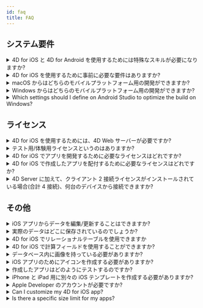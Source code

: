 ```yaml
---
id: faq
title: FAQ
---
```


## システム要件



<details><summary style= {{ fontWeight: "bold", marginBottom: "20px" }}>4D for iOS と 4D for Android を使用するためには特殊なスキルが必要になりますか?</summary>

いいえ。 4D for iOS と 4D for Android を使用すれば、ネイティブなiOS/Androidアプリを作成したことがなくても4D から直接モバイルプロジェクトを簡単に作成できます。

モバイルプロジェクトエディターはモバイルアプリ開発の経験が全くなくても開発できるようにデザインされています。

</details>



<details>
<summary style= {{ fontWeight: "bold" , marginBottom: "20px" }}>4D for iOS を使用するために事前に必要な要件はありますか?</summary>

[こちら](../getting-started/requirements.md) のシステム要件一覧を参照してください。

</details>

<details><summary style= {{ fontWeight: "bold" , marginBottom: "20px" }}>macOS からはどちらのモバイルプラットフォーム用の開発ができますか?</summary>

macOS からはiOS および Android 両方のモバイルプラットフォーム用の開発が可能です。

</details>

<details><summary style= {{ fontWeight: "bold" , marginBottom: "20px" }}>Windows からはどちらのモバイルプラットフォーム用の開発ができますか?</summary>

Windows からはAndroid プラットフォーム用の開発のみが可能です。

iOS プラットフォーム用の開発のためには、最終アプリケーションのコンパイルとシミュレーターの実行のためにXCode が必要となるからです。

</details>

<details>
<summary style= {{ fontWeight: "bold" , marginBottom: "20px" }}>Which settings should I define on Android Studio to optimize the build on Windows?</summary>

To make sure the build of your app is fast enough, you need to minimize the impact of your antivirus software on the build speed. To do so, follow the instructions mentioned [here](https://developer.android.com/studio/intro/studio-config#antivirus-impact).

</details>


## ライセンス

<details><summary style= {{ fontWeight: "bold" , marginBottom: "20px" }}>4D for iOS を使用するためには、4D Web サーバーが必要ですか?</summary>

いいえ。4D for iOS はv17 R2 以降の4D Server に含まれています。

</details>



<details>
<summary style= {{ fontWeight: "bold" , marginBottom: "20px" }}>テスト用/体験用ライセンスというのはありますか?</summary>

4D v17 R2 またはそれ以降のバージョン用の、4D Developer Pro または4D Server ライセンスがあれば、4D for iOS がお使いいただけます。

R バージョンが利用できる 4D のパートナープログラムに未加入，あるいはv17のライセンスに「メンテナンス」プログラムが付帯していない場合，4D v18 のライセンスで利用することができます。

</details>


<details><summary style= {{ fontWeight: "bold" , marginBottom: "20px" }}>4D for iOS でアプリを開発するために必要なライセンスはどれですか?</summary>

4D for iOS アプリを開発するためには、macOS 用のv17 R2 以降のバージョン用の 4D Developer Pro ライセンスが必要です。

</details>


<details><summary style= {{ fontWeight: "bold" , marginBottom: "20px" }}>4D for iOS で作成したアプリを配付するために必要なライセンスはどれですか?</summary>

4D for iOS アプリの配布のためには、macOS またはWindows 用のv17 R2 以降の4D Server ライセンスが必要になります。

その他に必要なライセンスはありません。 4D for iOS アプリは 4D Remote(クライアント) の余剰同時接続ライセンスを消費します。

4D Server のライセンスが許す限り，Mac・Windows・iPhone デバイスから同時に接続することができます。

</details>


<details><summary style= {{ fontWeight: "bold" , marginBottom: "20px" }}>4D Server に加えて、クライアント 2 接続ライセンスがインストールされている場合(合計 4 接続)、何台のデバイスから接続できますか?</summary>

最大で 4 台のデバイスから接続できます。

</details>


## その他

<details><summary style= {{ fontWeight: "bold" , marginBottom: "20px" }}>iOS アプリからデータを編集/更新することはできますか?</summary>

はい。 もちろんです！

</details>

<details><summary style= {{ fontWeight: "bold" , marginBottom: "20px" }}>実際のデータはどこに保存されているのでしょうか?</summary>

データはiOS デバイスにローカルに保存されています。 これによって、オフラインモードでもデータにアクセスすることができます。

</details>


<details><summary style= {{ fontWeight: "bold" , marginBottom: "20px" }}>4D for iOS でリレーショナルテーブルを使用できますか</summary>

皆さまのビジネスアプリケーションにおいてたくさんのリレーションテーブルが使用されていることは承知しています。将来の4D for iOS リリースにおいてリレーションテーブルにアクセスできるように現在開発中です。

</details>


<details><summary style= {{ fontWeight: "bold" , marginBottom: "20px" }}>4D for iOS で計算フィールドを使用することができますか?</summary>

4D 内で計算済みのフィールドを作成し、4Dfor iOS プロジェクトエディターの [Structure section]`(project-definition-structure.html)` から公開することができます。

</details>


<details><summary style= {{ fontWeight: "bold" , marginBottom: "20px" }}>データベース内に画像を持っている必要がありますか?</summary>

画像の使用は必須ではありませんが、最高のユーザーエクスペリエンスを実現するためには、画像を使用することが強く推奨されます。

4D for iOS では多種多様な [list form]`(list-form-templates.html)` および [detail form]`(detail-form-templates.html)` のテンプレートが用意されています。 画像の有るものや無いもの、チャートがついているものなど、たくさん種類があります。

</details>

<details><summary style= {{ fontWeight: "bold" , marginBottom: "20px" }}>iOS アプリのためにアイコンを作成する必要がありますか?</summary>

4D for iOS アプリ用のアイコンを用意することは、強く推奨されています。 アイコンがない場合、デフォルトの(4D ロゴの) アイコンが表示されます。

デスクトップ版アプリのアイコンがある場合、プロジェクトエディターの[General]`(general.html)` セクションのアイコンエリアにドラッグ＆ドロップするだけで、モバイル版アプリのアイコンが自動的に作成されます。

</details>


<details><summary style= {{ fontWeight: "bold" , marginBottom: "20px" }}>作成したアプリはどのようにテストするのですか?</summary>

4D for iOS で作成したアプリは、[Simulator]`(simulator.html)`で手早くテストすることができます。 実機の iOS デバイス(iPhone または iPad)でテストするためには、**有料のApple developer アカウント**が必要です。 (install-device.html)

**注記**: 出力した iOS プロジェクトを Xcode で開けば，**無料のApple Developer アカウント**でもアプリをインストールすることができます。

</details>


<details><summary style= {{ fontWeight: "bold" , marginBottom: "20px" }}>iPhone と iPad 用に別々の iOS テンプレートを作成する必要がありますか?</summary>

4D for iOS に用意されているテンプレートは，すべて iPhone 用に最適化されています。 しかし、iPad でも使用することができます。

</details>



<details><summary style= {{ fontWeight: "bold" , marginBottom: "20px" }}>Apple Developer のアカウントが必要ですか?</summary>

アプリをテストするためには、最低でも [無料の Apple Developer アカウント]`(free-developer-account.html)`が必要になります。

To deploy a 4D for iOS app, you'll need to enroll in the [Apple Developer Enterprise Program]`(register-apple-developer-enterprise-program.html)` (for an in-house deployment) or in the [Apple Developer Program]`(register-apple-developer-program-organization.html)` (for an App Store deployment).

</details>

<details><summary style= {{ fontWeight: "bold" , marginBottom: "20px" }}>Can I customize my 4D for iOS app?</summary>

4D for iOS generates a real Xcode project that you can [open and modify]`(open-xcode.html)` according to your needs.

</details>

<details><summary style= {{ fontWeight: "bold" , marginBottom: "20px" }}>Is there a specific size limit for my apps?</summary>

On iOS, make sure your app total uncompressed size doesn't exceed 4GB. For more information, click [here](https://help.apple.com/app-store-connect/#/dev611e0a21f). On Android, with [Android App Bundles](https://developer.android.com/guide/app-bundle), the total size of the compressed APKs required to install your app should not exceed 150 MB. For more details about the Android size restrictions, click [here](https://developer.android.com/topic/performance/reduce-apk-size) or [here](https://developer.android.com/guide/playcore/asset-delivery).

</details>




